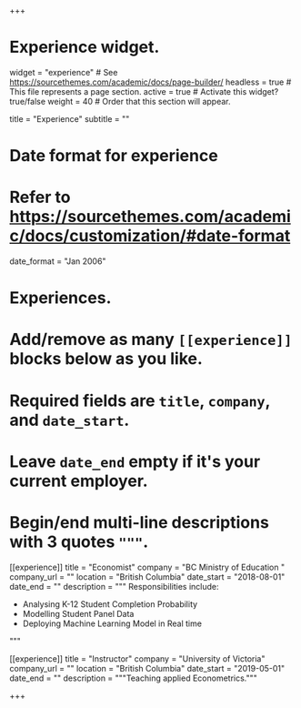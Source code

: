+++
# Experience widget.
widget = "experience"  # See https://sourcethemes.com/academic/docs/page-builder/
headless = true  # This file represents a page section.
active = true  # Activate this widget? true/false
weight = 40  # Order that this section will appear.

title = "Experience"
subtitle = ""

# Date format for experience
#   Refer to https://sourcethemes.com/academic/docs/customization/#date-format
date_format = "Jan 2006"

# Experiences.
#   Add/remove as many `[[experience]]` blocks below as you like.
#   Required fields are `title`, `company`, and `date_start`.
#   Leave `date_end` empty if it's your current employer.
#   Begin/end multi-line descriptions with 3 quotes `"""`.
[[experience]]
  title = "Economist"
  company = "BC Ministry of Education "
  company_url = ""
  location = "British Columbia"
  date_start = "2018-08-01"
  date_end = ""
  description = """
  Responsibilities include:
  
  * Analysing K-12 Student Completion Probability
  * Modelling Student Panel Data
  * Deploying Machine Learning Model in Real time
   
  """

[[experience]]
  title = "Instructor"
  company = "University of Victoria"
  company_url = ""
  location = "British Columbia"
  date_start = "2019-05-01"
  date_end = ""
  description = """Teaching applied Econometrics."""

+++
